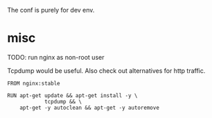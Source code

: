 
The conf is purely for dev env.

# misc

TODO: run nginx as non-root user

Tcpdump would be useful. Also check out alternatives for http traffic.

```
FROM nginx:stable

RUN apt-get update && apt-get install -y \
            tcpdump && \
    apt-get -y autoclean && apt-get -y autoremove
```
